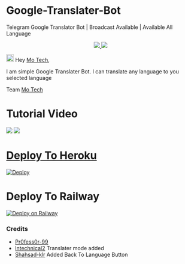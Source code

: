# Google-Translater-Bot

Telegram Google Translator Bot | Broadcast Available | Available All Language 

  </a>
</p>
<p align="center">
  <a href="https://github.com/PR0FESS0R-99/Google-Translator-Bot/stargazers">
    <img src="https://img.shields.io/github/stars/PR0FESS0R-99/Google-Translator-Bot?style=social">

  </a>
  
  <a href="https://github.com/PR0FESS0R-99/Google-Translator-Bot/fork">
    <img src="https://img.shields.io/github/forks/PR0FESS0R-99/Google-Translator-Bot?label=Fork&style=social">

  </a>  
</p>

<img src="https://github.com/Mo-Tech-MRK-YT/Mo-Tech-MRK-YT/blob/main/gifs/Hi.gif" width="20px"> Hey [Mo Tech](https://Telegram.dog/Mo_Tech_Group),

I am simple Google Translater Bot.
I can translate any language to you selected language
 
  Team [Mo Tech](https://Telegram.dog/Mo_Tech_YT)

# Tutorial Video 

<a href="https://youtu.be/YwMrKN0voHM"><img src="https://img.shields.io/badge/How%20To%20Deploy-blue.svg?logo=Youtube"></a>
<a href="https://youtu.be/YwMrKN0voHM"><img src="https://img.shields.io/youtube/views/YwMrKN0voHM?style=social">

# Deploy To Heroku

[![Deploy](https://www.herokucdn.com/deploy/button.svg)](https://heroku.com/deploy?template=https://github.com/sabbir520/Google-Translator-Bot)

# Deploy To Railway

[![Deploy on Railway](https://railway.app/button.svg)](https://railway.app/new/template?template=https%3A%2F%2Fgithub.com%2FPR0FESS0R-99%2FGoogle-Translator-Bot&envs=API_ID%2CAPI_HASH%2CBOT_TOKEN%2CDATABASE%2CDEV_ID&optionalEnvs=DEV_ID&API_IDDesc=Your+APP+ID+From+https%3A%2F%2Fyoutu.be%2F5eEsvLAKVc0+or+%40MT_MyTelegramOrg_Bot&API_HASHDesc=Your+API+Hash+From+https%3A%2F%2Fyoutu.be%2F5eEsvLAKVc0+or+%40MT_MyTelegramOrg_Bot&BOT_TOKENDesc=Your+Bot+Token+From+%40BotFather&DATABASEDesc=Video+Link+https%3A%2F%2Fyoutu.be%2FgBLTsH-IXr0&DEV_IDDesc=Telegram+Id+%40MT_ID_Bot&referralCode=PR0FESS0-99)

### Credits

* [Pr0fess0r-99](https://github.com/PR0FESS0R-99) 
* [lntechnical2](https://github.com/lntechnical2) Translater mode added
* [Shahsad-klr](https://github.com/shahsad-klr) Added Back To Language Button

